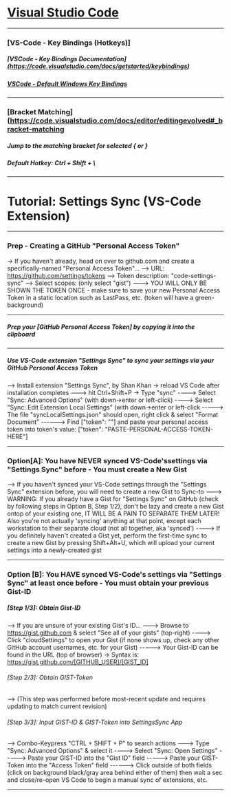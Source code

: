 
# [Visual Studio Code](https://code.visualstudio.com/download)

***

### [VS-Code - Key Bindings (Hotkeys)]

##### [VSCode - Key Bindings Documentation] (https://code.visualstudio.com/docs/getstarted/keybindings)

##### [VSCode - Default Windows Key Bindings](https://code.visualstudio.com/shortcuts/keyboard-shortcuts-windows.pdf)

*** 

###  [Bracket Matching](https://code.visualstudio.com/docs/editor/editingevolved#_bracket-matching

##### Jump to the matching bracket for selected   {  or  }

##### Default Hotkey:   Ctrl + Shift + \

***



# Tutorial: Settings Sync (VS-Code Extension)
***

### Prep - Creating a GitHub "Personal Access Token"
-> If you haven't already, head on over to github.com and create a specifically-named "Personal Access Token"...
--> URL: https://github.com/settings/tokens
--> Token description: "code-settings-sync"
--> Select scopes: (only select "gist")
---> YOU WILL ONLY BE SHOWN THE TOKEN ONCE - make sure to save your new Personal Access Token in a static location such as LastPass, etc. (token will have a green-background)
***
##### Prep your [GitHub Personal Access Token] by copying it into the clipboard
***
##### Use VS-Code extension "Settings Sync" to sync your settings via your GitHub Personal Access Token
--> Install extension "Settings Sync", by Shan Khan -> reload VS Code after installation completes
---> hit Ctrl+Shift+P -> Type "sync"
----> Select "Sync: Advanced Options" (with down->enter or left-click)
----> Select "Sync: Edit Extension Local Settings" (with down->enter or left-click
-----> The file "syncLocalSettings.json" should open, right click & select "Format Document"
------> Find ["token": ""] and paste your personal access token into token's value: ["token": "PASTE-PERSONAL-ACCESS-TOKEN-HERE"]
***
### Option[A]: You have NEVER synced VS-Code'ssettings via "Settings Sync" before - You must create a New Gist
--> If you haven't synced your VS-Code settings through the "Settings Sync" extension before, you will need to create a new Gist to Sync-to
---> WARNING: If you already have a Gist for "Settings Sync" on GitHub (check by following steps in Option B, Step 1/2), don't be lazy and create a new Gist ontop of your existing one, IT WILL BE A PAIN TO SEPARATE THEM LATER! Also you're not actually 'syncing' anything at that point, except each workstation to their separate cloud (not all together, aka 'synced')
----> If you definitely haven't created a Gist yet, perform the first-time sync to create a new Gist by pressing Shift+Alt+U, which will upload your current settings into a newly-created gist
***
### Option [B]: You HAVE synced VS-Code's settings via "Settings Sync" at least once before - You must obtain your previous Gist-ID
##### [Step 1/3]: Obtain Gist-ID
--> If you are unsure of your existing Gist's ID...
---> Browse to https://gist.github.com & select "See all of your gists" (top-right)
----> Click "cloudSettings" to open your Gist (if none shows up, check any other GitHub account usernames, etc. for your Gist)
-----> Your Gist-ID can be found in the URL (top of browser) -> Syntax is: https://gist.github.com/[GITHUB_USER]/[GIST_ID]
###### [Step 2/3]: Obtain GIST-Token
--> (This step was performed before most-recent update and requires updating to match current revision)
###### [Step 3/3]: Input GIST-ID & GIST-Token into SettingsSync App
--> Combo-Keypress "CTRL + SHIFT + P" to search actions
---> Type "Sync: Advanced Options" & select it
----> Select "Sync: Open Settings"
-----> Paste your GIST-ID into the "Gist ID" field
-----> Paste your GIST-Token into the "Access Token" field
------> Click outside of both fields (click on background black/gray area behind either of them) then wait a sec and close/re-open VS Code to begin a manual sync of extensions, etc.
***


<!-- ------------------------------------------------------------
#
# Citation(s)
#
#   stackoverflow.com  |  "Assign file with no extension to a language on VS Code as default"  |  https://stackoverflow.com/a/53468881
#
------------------------------------------------------------ -->
